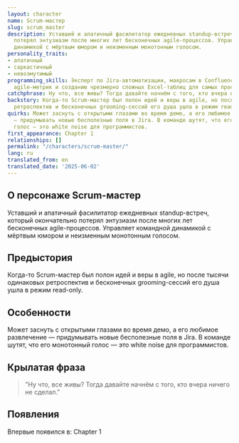```yaml
---
layout: character
name: Scrum-мастер
slug: scrum_master
description: Уставший и апатичный фасилитатор ежедневных standup-встреч, который окончательно
  потерял энтузиазм после многих лет бесконечных agile-процессов. Управляет командной
  динамикой с мёртвым юмором и неизменным монотонным голосом.
personality_traits:
- апатичный
- саркастичный
- невозмутимый
programming_skills: Эксперт по Jira-автоматизации, макросам в Confluence, анализу
  agile-метрик и созданию чрезмерно сложных Excel-таблиц для самых простых задач.
catchphrase: Ну что, все живы? Тогда давайте начнём с того, кто вчера ничего не сделал.
backstory: Когда-то Scrum-мастер был полон идей и веры в agile, но после тысячи одинаковых
  ретроспектив и бесконечных grooming-сессий его душа ушла в режим read-only.
quirks: Может заснуть с открытыми глазами во время демо, а его любимое развлечение
  — придумывать новые бесполезные поля в Jira. В команде шутят, что его монотонный
  голос — это white noise для программистов.
first_appearance: Chapter 1
relationships: []
permalink: "/characters/scrum-master/"
lang: ru
translated_from: en
translated_date: '2025-06-02'
---
```


## О персонаже Scrum-мастер

Уставший и апатичный фасилитатор ежедневных standup-встреч, который окончательно потерял энтузиазм после многих лет бесконечных agile-процессов. Управляет командной динамикой с мёртвым юмором и неизменным монотонным голосом.

## Предыстория

Когда-то Scrum-мастер был полон идей и веры в agile, но после тысячи одинаковых ретроспектив и бесконечных grooming-сессий его душа ушла в режим read-only.

## Особенности

Может заснуть с открытыми глазами во время демо, а его любимое развлечение — придумывать новые бесполезные поля в Jira. В команде шутят, что его монотонный голос — это white noise для программистов.

## Крылатая фраза

> "Ну что, все живы? Тогда давайте начнём с того, кто вчера ничего не сделал."

## Появления

Впервые появился в: Chapter 1

<!-- Chapter appearances will be tracked automatically -->
